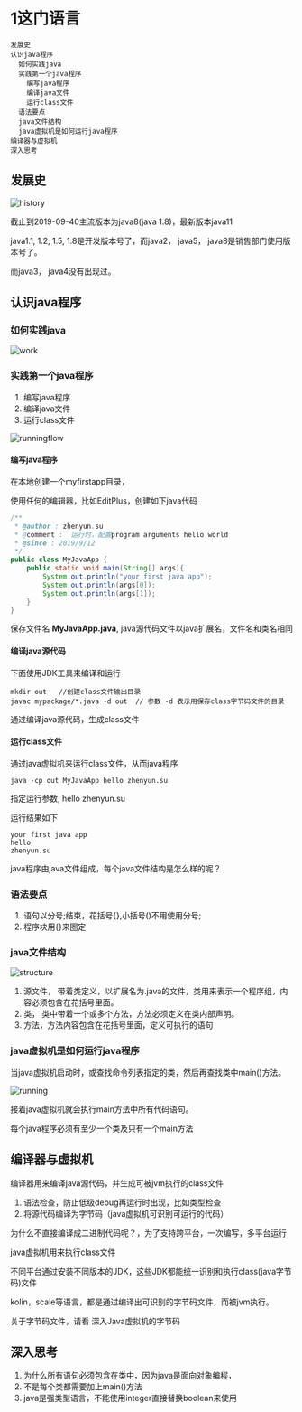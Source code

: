 # 1这门语言
    发展史
    认识java程序
      如何实践java
      实践第一个java程序
        编写java程序
        编译java文件
        运行class文件
      语法要点
      java文件结构
      java虚拟机是如何运行java程序
    编译器与虚拟机
    深入思考

## 发展史

![history](history.png)

截止到2019-09-40主流版本为java8(java 1.8)，最新版本java11

java1.1, 1.2, 1.5, 1.8是开发版本号了，而java2， java5， java8是销售部门使用版本号了。

而java3， java4没有出现过。

## 认识java程序

### 如何实践java
![work](work.png)

### 实践第一个java程序

1. 编写java程序
2. 编译java文件
3. 运行class文件

![runningflow](runningflow.png)

#### 编写java程序

在本地创建一个myfirstapp目录，

使用任何的编辑器，比如EditPlus，创建如下java代码
```java
/**
 * @author : zhenyun.su
 * @comment :  运行时，配置program arguments hello world
 * @since : 2019/9/12
 */
public class MyJavaApp {
    public static void main(String[] args){
        System.out.println("your first java app");
        System.out.println(args[0]);
        System.out.println(args[1]);
    }
}
```

保存文件名 **MyJavaApp.java**, java源代码文件以java扩展名，文件名和类名相同

#### 编译java源代码

下面使用JDK工具来编译和运行
```
mkdir out   //创建class文件输出目录
javac mypackage/*.java -d out  // 参数 -d 表示用保存class字节码文件的目录
```

通过编译java源代码，生成class文件

#### 运行class文件

通过java虚拟机来运行class文件，从而java程序
```
java -cp out MyJavaApp hello zhenyun.su
```

指定运行参数, hello zhenyun.su

运行结果如下
```
your first java app
hello
zhenyun.su
```

java程序由java文件组成，每个java文件结构是怎么样的呢？

### 语法要点

1. 语句以分号;结束，花括号{},小括号()不用使用分号;
2. 程序块用{}来圈定

### java文件结构

![structure](structure.png)

1. 源文件， 带着类定义，以扩展名为.java的文件，类用来表示一个程序组，内容必须包含在花括号里面。
2. 类， 类中带着一个或多个方法，方法必须定义在类内部声明。
3. 方法，方法内容包含在花括号里面，定义可执行的语句

### java虚拟机是如何运行java程序

当java虚拟机启动时，或查找命令列表指定的类，然后再查找类中main()方法。

![running](running.png)

接着java虚拟机就会执行main方法中所有代码语句。

每个java程序必须有至少一个类及只有一个main方法


## 编译器与虚拟机

编译器用来编译java源代码，并生成可被jvm执行的class文件

1. 语法检查，防止低级debug再运行时出现，比如类型检查
2. 将源代码编译为字节码（java虚拟机可识别可运行的代码）

为什么不直接编译成二进制代码呢？，为了支持跨平台，一次编写，多平台运行

java虚拟机用来执行class文件

不同平台通过安装不同版本的JDK，这些JDK都能统一识别和执行class(java字节码)文件

kolin，scale等语言，都是通过编译出可识别的字节码文件，而被jvm执行。

关于字节码文件，请看 深入Java虚拟机的字节码

## 深入思考

1. 为什么所有语句必须包含在类中，因为java是面向对象编程，
2. 不是每个类都需要加上main()方法
3. java是强类型语言，不能使用integer直接替换boolean来使用
